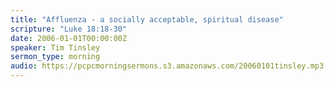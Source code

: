 ```yaml
---
title: "Affluenza - a socially acceptable, spiritual disease"
scripture: "Luke 18:18-30"
date: 2006-01-01T00:00:00Z
speaker: Tim Tinsley
sermon_type: morning
audio: https://pcpcmorningsermons.s3.amazonaws.com/20060101tinsley.mp3 
---
```



